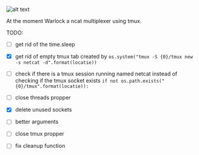 ![alt text](https://i.imgur.com/pqer0qT.png)

At the moment Warlock a ncat multiplexer using tmux.

TODO:
- [ ] get rid of the time.sleep
- [x] get rid of empty tmux tab created by 
`os.system("tmux -S {0}/tmux new -s netcat -d".format(locatie))`

- [ ] check if there is a tmux session running named netcat 
instead of checking if the tmux socket exists 
`if not os.path.exists("{0}/tmux".format(locatie)):`
- [ ] close threads propper
- [x] delete unused sockets
- [ ] better arguments 
- [ ] close tmux propper
- [ ] fix cleanup function
